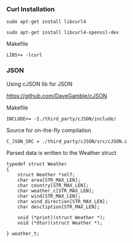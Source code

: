 ### Curl Installation
`sudo apt-get install libcurl4`

`sudo apt-get install libcurl4-openssl-dev`

Makefile 

`LIBS+= -lcurl`

### JSON

Using cJSON lib for JSON

https://github.com/DaveGamble/cJSON

Makefile 

`INCLUDE+= -I./third_party/cJSON/include/` 

Source for on-the-fly compilation

`C_JSON_SRC = ./third_party/cJSON/src/cJSON.c`

Parsed data is written to the Weather struct

```
typedef struct Weather 
{
    struct Weather *self;
    char area[STR_MAX_LEN];
    char country[STR_MAX_LEN];
    char weather_c[STR_MAX_LEN];
    char wind[STR_MAX_LEN];
    char wind_direction[STR_MAX_LEN];
    char desctiption[STR_MAX_LEN];
    
    void (*print)(struct Weather *);
    void (*dtor)(struct Weather *);

} weather_t;
```

